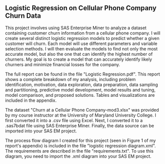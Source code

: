 Logistic Regression on Cellular Phone Company Churn Data
----------------

This project involves using SAS Enterprise Miner to analyze a dataset containing customer churn information from a cellular phone company.  I will create several distinct logistic regression models to predict whether a given customer will churn.  Each model will use different parameters and variable selection methods.  I will then evaluate the models to find not only the most accurate model, but also the one that can identify the highest number of churners.  My goal is to create a model that can accurately identify likely churners and minimize financial losses for the company.

The full report can be found in the file "Logistic Regression.pdf".  This report shows a complete breakdown of my analysis, including problem identification, motivation, data exploration, data preparation, data sampling and partitioning, predictive model development, model results and tuning, model comparison, and proposed solutions.  Tables and visualizations are included in the appendix.

The dataset "Churn at a Cellular Phone Company-mod3.xlsx" was provided by my course instructor at the University of Maryland University College.  I first converted it into a .csv file using Excel.  Next, I converted it to a .sas7bdat file using SAS Enterprise Miner.  Finally, the data source can be imported into your SAS EM project.

The process flow diagram I created for this project (seen in Figure 1 of my report's appendix) is included in the file "logistic regression diagram.xml".  The requirements are described in the file "requirements.txt".  To use this diagram, you need to import the .xml diagram into your SAS EM project.